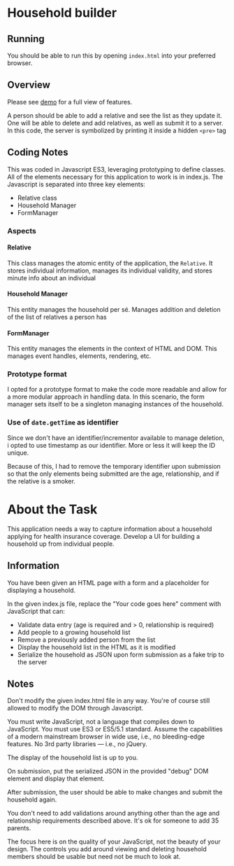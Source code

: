 # Household builder


## Running 

You should be able to run this by opening `index.html` into your preferred browser.

## Overview

Please see [demo](https://github.com/rapicastillo/cto-hhbuilder/blob/master/household-builder.gif) for a full view of features.

A person should be able to add a relative and see the list as they update it. One will be able to delete and add relatives, as well as submit it to a server. In this code, the server is symbolized by printing it inside a hidden `<pre>` tag


## Coding Notes

This was coded in Javascript ES3, leveraging prototyping to define classes. All of the elements necessary for this application to work is in index.js. The Javascript is separated into three key elements:

* Relative class
* Household Manager
* FormManager


### Aspects 

#### Relative

This class manages the atomic entity of the application, the `Relative`. It stores individual information, manages its individual validity, and stores minute info about an individual

#### Household Manager

This entity manages the household per sé. Manages addition and deletion of the list of relatives a person has

#### FormManager

This entity manages the elements in the context of HTML and DOM. This manages event handles, elements, rendering, etc. 


### Prototype format

I opted for a prototype format to make the code more readable and allow for a more modular approach in handling data.
In this scenario, the form manager sets itself to be a singleton managing instances of the household.

### Use of `date.getTime` as identifier

Since  we don't have an identifier/incrementor available to manage deletion, i opted to use timestamp as our identifier. More or less it will keep the ID unique.

Because of this, I had to remove the temporary identifier upon submission so that the only elements being submitted are the age, relationship, and if the relative is a smoker.


# About the Task

This application needs a way to capture information about a household applying
for health insurance coverage. Develop a UI for building a household up from
individual people.

## Information 

You have been given an HTML page with a form and a placeholder for displaying
a household.

In the given index.js file, replace the "Your code goes here" comment with JavaScript that can:

- Validate data entry (age is required and > 0, relationship is required)
- Add people to a growing household list
- Remove a previously added person from the list
- Display the household list in the HTML as it is modified
- Serialize the household as JSON upon form submission as a fake trip to the server

## Notes

Don't modify the given index.html file in any way. You're of course still allowed to modify the DOM through Javascript.

You must write JavaScript, not a language that compiles down to JavaScript. You
must use ES3 or ES5/5.1 standard. Assume the capabilities of a modern
mainstream browser in wide use, i.e., no bleeding-edge features. No 3rd party
libraries — i.e., no jQuery.

The display of the household list is up to you.

On submission, put the serialized JSON in the provided "debug" DOM element and display that element.

After submission, the user should be able to make changes and submit the household again.

You don't need to add validations around anything other than the age and relationship requirements described above. It's ok for someone to add 35 parents.

The focus here is on the quality of your JavaScript, not the beauty of your design. The controls you add around viewing and deleting
household members should be usable but need not be much to look at.
